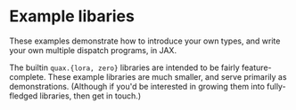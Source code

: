 # Example libaries

These examples demonstrate how to introduce your own types, and write your own multiple dispatch programs, in JAX.

The builtin `quax.{lora, zero}` libraries are intended to be fairly feature-complete. These example libraries are much smaller, and serve primarily as demonstrations. (Although if you'd be interested in growing them into fully-fledged libraries, then get in touch.)
